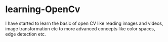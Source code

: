 # learning-OpenCv
I have started to learn the basic of open CV like reading images and videos, image transformation etc to more advanced concepts like  color spaces, edge detection etc.
